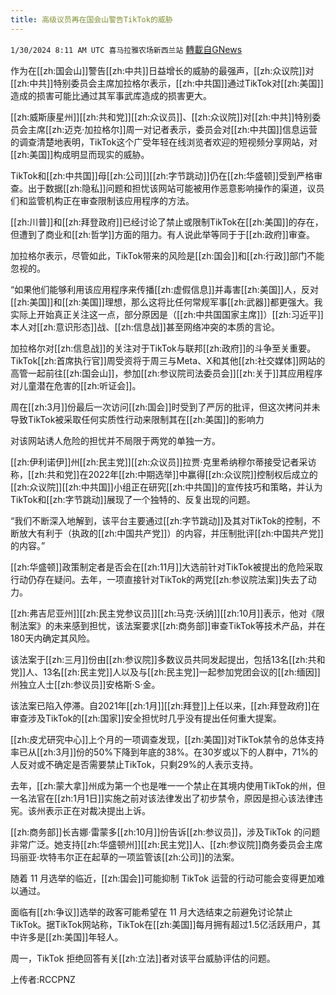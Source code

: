 ```yaml
---
title: 高级议员再在国会山警告TikTok的威胁
---
```

`1/30/2024 8:11 AM UTC 喜马拉雅农场新西兰站` [轉載自GNews](https://gnews.org/articles/2265489)

作为在[[zh:国会山]]警告[[zh:中共]]日益增长的威胁的最强声，[[zh:众议院]]对[[zh:中共]]特别委员会主席加拉格尔表示，[[zh:中共国]]通过TikTok对[[zh:美国]]造成的损害可能比通过其军事武库造成的损害更大。

[[zh:威斯康星州]][[zh:共和党]][[zh:众议员]]、[[zh:众议院]]对[[zh:中共]]特别委员会主席[[zh:迈克·加拉格尔]]周一对记者表示，委员会对[[zh:中共国]]信息运营的调查清楚地表明，TikTok这个广受年轻在线浏览者欢迎的短视频分享网站，对[[zh:美国]]构成明显而现实的威胁。

TikTok和[[zh:中共国]]母[[zh:公司]][[zh:字节跳动]]仍在[[zh:华盛顿]]受到严格审查。出于数据[[zh:隐私]]问题和担忧该网站可能被用作恶意影响操作的渠道，议员们和监管机构正在审查限制该应用程序的方法。

[[zh:川普]]和[[zh:拜登政府]]已经讨论了禁止或限制TikTok在[[zh:美国]]的存在，但遭到了商业和[[zh:哲学]]方面的阻力。有人说此举等同于于[[zh:政府]]审查。

加拉格尔表示，尽管如此，TikTok带来的风险是[[zh:国会]]和[[zh:行政]]部门不能忽视的。

“如果他们能够利用该应用程序来传播[[zh:虚假信息]]并毒害[[zh:美国]]人，反对[[zh:美国]]和[[zh:美国]]理想，那么这将比任何常规军事[[zh:武器]]都更强大。我实际上开始真正关注这一点，部分原因是（[[zh:中共国国家主席]]）[[zh:习近平]]本人对[[zh:意识形态]]战、[[zh:信息战]]甚至网络冲突的本质的言论。

加拉格尔对[[zh:信息战]]的关注对于TikTok与联邦[[zh:政府]]的斗争至关重要。TikTok[[zh:首席执行官]]周受资将于周三与Meta、X和其他[[zh:社交媒体]]网站的高管一起前往[[zh:国会山]]，参加[[zh:参议院司法委员会]][[zh:关于]]其应用程序对儿童潜在危害的[[zh:听证会]]。

周在[[zh:3月]]份最后一次访问[[zh:国会]]时受到了严厉的批评，但这次拷问并未导致TikTok被采取任何实质性行动来限制其在[[zh:美国]]的影响力

对该网站诱人危险的担忧并不局限于两党的单独一方。

[[zh:伊利诺伊]]州[[zh:民主党]][[zh:众议员]]拉贾·克里希纳穆尔蒂接受记者采访称，[[zh:共和党]]在2022年[[zh:中期选举]]中赢得[[zh:众议院]]控制权后成立的[[zh:众议院]][[zh:中共国]]小组正在研究[[zh:中共国]]的宣传技巧和策略，并认为TikTok和[[zh:字节跳动]]展现了一个独特的、反复出现的问题。

“我们不断深入地解到，该平台主要通过[[zh:字节跳动]]及其对TikTok的控制，不断放大有利于（执政的[[zh:中国共产党]]）的内容，并压制批评[[zh:中国共产党]]的内容。”

[[zh:华盛顿]]政策制定者是否会在[[zh:11月]]大选前针对TikTok被提出的危险采取行动仍存在疑问。去年，一项直接针对TikTok的两党[[zh:参议院法案]]失去了动力。

[[zh:弗吉尼亚州]][[zh:民主党参议员]][[zh:马克·沃纳]][[zh:10月]]表示，他对《限制法案》的未来感到担忧，该法案要求[[zh:商务部]]审查TikTok等技术产品，并在180天内确定其风险。

该法案于[[zh:三月]]份由[[zh:参议院]]多数议员共同发起提出，包括13名[[zh:共和党]]人、13名[[zh:民主党]]人以及与[[zh:民主党]]一起参加党团会议的[[zh:缅因]]州独立人士[[zh:参议员]]安格斯·S·金。

该法案已陷入停滞。自2021年[[zh:1月]][[zh:拜登]]上任以来，[[zh:拜登政府]]在审查涉及TikTok的[[zh:国家]]安全担忧时几乎没有提出任何重大提案。

[[zh:皮尤研究中心]]上个月的一项调查发现，[[zh:美国]]对TikTok禁令的总体支持率已从[[zh:3月]]份的50%下降到年底的38%。在30岁或以下的人群中，71%的人反对或不确定是否需要禁止TikTok，只剩29%的人表示支持。

去年，[[zh:蒙大拿]]州成为第一个也是唯一一个禁止在其境内使用TikTok的州，但一名法官在[[zh:1月1日]]实施之前对该法律发出了初步禁令，原因是担心该法律违宪。该州表示正在对裁决提出上诉。

[[zh:商务部]]长吉娜·雷蒙多[[zh:10月]]份告诉[[zh:参议员]]，涉及TikTok 的问题非常广泛。她支持[[zh:华盛顿州]][[zh:民主党]]人、[[zh:参议院]]商务委员会主席玛丽亚·坎特韦尔正在起草的一项监管该[[zh:公司]]的法案。

随着 11 月选举的临近，[[zh:国会]]可能抑制 TikTok 运营的行动可能会变得更加难以通过。

面临有[[zh:争议]]选举的政客可能希望在 11 月大选结束之前避免讨论禁止 TikTok。据TikTok网站称，TikTok在[[zh:美国]]每月拥有超过1.5亿活跃用户，其中许多是[[zh:美国]]年轻人。

周一，TikTok 拒绝回答有关[[zh:立法]]者对该平台威胁评估的问题。

上传者:RCCPNZ
